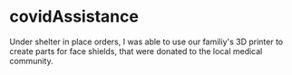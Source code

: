 # covidAssistance
Under shelter in place orders, I was able to use our familiy's 3D printer to create parts for face shields, that were donated to the local medical community.
